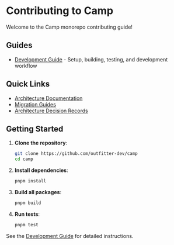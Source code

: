 # Contributing to Camp

Welcome to the Camp monorepo contributing guide!

## Guides

- [Development Guide](development.md) - Setup, building, testing, and
  development workflow

## Quick Links

- [Architecture Documentation](../architecture/)
- [Migration Guides](../migration/)
- [Architecture Decision Records](../decisions/)

## Getting Started

1. **Clone the repository**:

   ```bash
   git clone https://github.com/outfitter-dev/camp
   cd camp
   ```

2. **Install dependencies**:

   ```bash
   pnpm install
   ```

3. **Build all packages**:

   ```bash
   pnpm build
   ```

4. **Run tests**:
   ```bash
   pnpm test
   ```

See the [Development Guide](development.md) for detailed instructions.
